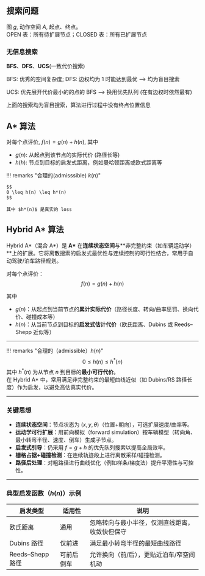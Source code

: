 
## 搜索问题

图 $g$, 动作空间 $A$, 起点、终点。  
OPEN 表：所有待扩展节点；CLOSED 表：所有已扩展节点

### 无信息搜索

**BFS**、**DFS**、**UCS**(一致代价搜索)

BFS: 优秀的空间复杂度; DFS: 边权均为 1 时能达到最优 --> 均为盲目搜索

UCS: 优先展开代价最小的的点的 BFS --> 换用优先队列 (在有边权时依然最有)

上面的搜索均为盲目搜索，算法进行过程中没有终点位置信息

## A* 算法

对每个点评价, $f(n) = g(n) + h(n)$, 其中  
- $g(n)$: 从起点到该节点的实际代价 (路径长等)  
- $h(h)$: 节点到目标的启发式距离，例如曼哈顿距离或欧式距离等

!!! remarks "合理的(admisssible) $k(n)$"

    $$
    0 \leq h(n) \leq h*(n)
    $$

    其中 $h*(n)$ 是真实的 loss

## Hybrid A* 算法

Hybrid A*（混合 A*）是 **A\*** 在**连续状态空间**与**非完整约束（如车辆运动学）**上的扩展。它将离散搜索的启发式最优性与连续控制的可行性结合，常用于自动驾驶/泊车路径规划。

对每个点评价：
$$
f(n) = g(n) + h(n)
$$

其中  
- $g(n)$：从起点到当前节点的**累计实际代价**（路径长度、转向/曲率惩罚、换向代价、碰撞成本等）  
- $h(n)$：从当前节点到目标的**启发式估计代价**（欧氏距离、Dubins 或 Reeds–Shepp 近似等）

---

!!! remarks "合理的（admissible）$h(n)$"
    $$
    0 \le h(n) \le h^*(n)
    $$
    其中 $h^*(n)$ 为从节点 $n$ 到目标的**最小可行代价**。  
    在 Hybrid A* 中，常用满足非完整约束的最短曲线近似（如 Dubins/RS 路径长度）作为启发，以避免高估真实代价。

---

### 关键思想

- **连续状态空间**：节点状态为 $(x, y, \theta)$（位置+朝向），可选扩展速度/曲率等。  
- **运动学可行扩展**：用前向模拟（forward simulation）按车辆模型（转向角、最小转弯半径、速度、倒车）生成子节点。  
- **启发式引导**：仍采用 $f=g+h$ 的优先队列搜索以提高全局效率。  
- **栅格占据+碰撞检测**：在连续轨迹段上进行离散采样/碰撞检测。  
- **路径后处理**：对粗路径进行曲线优化（例如样条/梯度法）提升平滑性与可控性。

---

### 典型启发函数（$h(n)$）示例

| 启发类型 | 适用性 | 说明 |
| --- | --- | --- |
| 欧氏距离 | 通用 | 忽略转向与最小半径，仅测直线距离，收敛快但保守 |
| Dubins 路径 | 仅前进 | 满足最小转弯半径的最短曲线路径 |
| Reeds–Shepp 路径 | 可前后倒车 | 允许换向（前/后），更贴近泊车/窄空间机动 |